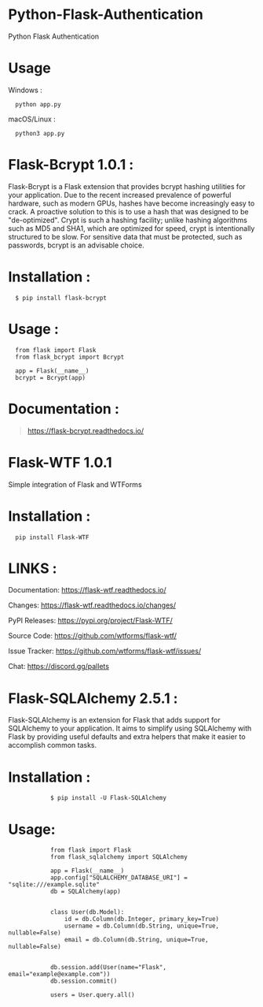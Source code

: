 # Python-Flask-Authentication
Python Flask Authentication

# Usage
Windows :

      python app.py

macOS/Linux :

      python3 app.py
      
      
# Flask-Bcrypt 1.0.1 :
Flask-Bcrypt is a Flask extension that provides bcrypt hashing utilities for your application.
Due to the recent increased prevalence of powerful hardware, such as modern GPUs, hashes have become increasingly easy to crack. A proactive solution to this is to use a hash that was designed to be "de-optimized". Crypt is such a hashing facility; unlike hashing algorithms such as MD5 and SHA1, which are optimized for speed, crypt is intentionally structured to be slow.
For sensitive data that must be protected, such as passwords, bcrypt is an advisable choice.
# Installation :
      $ pip install flask-bcrypt
      
# Usage :
      from flask import Flask
      from flask_bcrypt import Bcrypt

      app = Flask(__name__)
      bcrypt = Bcrypt(app)
      
# Documentation :
>https://flask-bcrypt.readthedocs.io/

# Flask-WTF 1.0.1
Simple integration of Flask and WTForms
# Installation :
      pip install Flask-WTF
      
# LINKS :
Documentation: https://flask-wtf.readthedocs.io/


Changes: https://flask-wtf.readthedocs.io/changes/


PyPI Releases: https://pypi.org/project/Flask-WTF/


Source Code: https://github.com/wtforms/flask-wtf/


Issue Tracker: https://github.com/wtforms/flask-wtf/issues/


Chat: https://discord.gg/pallets

# Flask-SQLAlchemy 2.5.1 :
Flask-SQLAlchemy is an extension for Flask that adds support for SQLAlchemy to your application. It aims to simplify using SQLAlchemy with Flask by providing useful defaults and extra helpers that make it easier to accomplish common tasks.

# Installation :
                $ pip install -U Flask-SQLAlchemy
                
# Usage:

                from flask import Flask
                from flask_sqlalchemy import SQLAlchemy

                app = Flask(__name__)
                app.config["SQLALCHEMY_DATABASE_URI"] = "sqlite:///example.sqlite"
                db = SQLAlchemy(app)


                class User(db.Model):
                    id = db.Column(db.Integer, primary_key=True)
                    username = db.Column(db.String, unique=True, nullable=False)
                    email = db.Column(db.String, unique=True, nullable=False)


                db.session.add(User(name="Flask", email="example@example.com"))
                db.session.commit()

                users = User.query.all()
      
